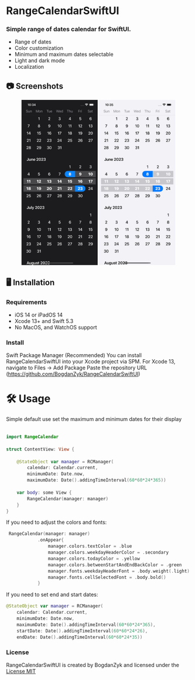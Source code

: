 # RangeCalendarSwiftUI

### Simple range of dates calendar for SwiftUI.

- Range of dates
- Color customization
- Minimum and maximum dates selectable
- Light and dark mode
- Localization

## 📷 Screenshots 

 <div align="center">
 <img src="screenshots/dark.png" height="450" alt="Screenshot"/>
 <img src="screenshots/light.png" height="450" alt="Screenshot"/>
  </div>
  
## 🖥️ Installation
### Requirements
- iOS 14 or iPadOS 14
- Xcode 13+ and Swift 5.3
- No MacOS, and WatchOS support

### Install
Swift Package Manager (Recommended)
You can install RangeCalendarSwiftUI into your Xcode project via SPM.
For Xcode 13, navigate to Files → Add Package
Paste the repository URL (https://github.com/BogdanZyk/RangeCalendarSwiftUI)
  
# 🛠️ Usage

 Simple default use set the maximum and minimum dates for their display

```swift

import RangeCalendar

struct ContentView: View {
    
    @StateObject var manager = RCManager(
        calendar: Calendar.current,
        minimumDate: Date.now,
        maximumDate: Date().addingTimeInterval(60*60*24*365))
    
    var body: some View {
        RangeCalendar(manager: manager)
    }
}

```

If you need to adjust the colors and fonts:

```swift
 RangeCalendar(manager: manager)
            .onAppear{
                manager.colors.textColor = .blue
                manager.colors.weekdayHeaderColor = .secondary
                manager.colors.todayColor = .yellow
                manager.colors.betweenStartAndEndBackColor = .green
                manager.fonts.weekdayHeaderFont = .body.weight(.light)
                manager.fonts.cellSelectedFont = .body.bold()
            }


```

If you need to set end and start dates:

```swift
@StateObject var manager = RCManager(
    calendar: Calendar.current,
    minimumDate: Date.now,
    maximumDate: Date().addingTimeInterval(60*60*24*365),
    startDate: Date().addingTimeInterval(60*60*24*26),
    endDate: Date().addingTimeInterval(60*60*24*35))
```


### License
RangeCalendarSwiftUI is created by BogdanZyk and licensed under the [License MIT](https://opensource.org/licenses/MIT)


